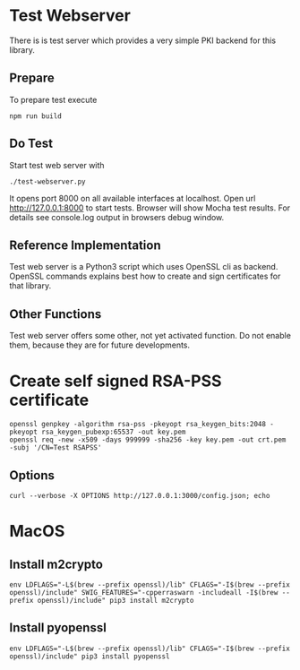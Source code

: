 # Test Webserver

There is is test server which provides a very simple PKI backend for
this library.

## Prepare

To prepare test execute

    npm run build

## Do Test

Start test web server with

    ./test-webserver.py

It opens port 8000 on all available interfaces at localhost.
Open url http://127.0.0.1:8000 to start tests. Browser will show
Mocha test results. For details see console.log output in
browsers debug window.

## Reference Implementation

Test web server is a Python3 script which uses OpenSSL cli as backend.
OpenSSL commands explains best how to create and sign certificates
for that library.

## Other Functions

Test web server offers some other, not yet activated function.
Do not enable them, because they are for future developments.

# Create self signed RSA-PSS certificate

    openssl genpkey -algorithm rsa-pss -pkeyopt rsa_keygen_bits:2048 -pkeyopt rsa_keygen_pubexp:65537 -out key.pem
    openssl req -new -x509 -days 999999 -sha256 -key key.pem -out crt.pem -subj '/CN=Test RSAPSS'

## Options

    curl --verbose -X OPTIONS http://127.0.0.1:3000/config.json; echo

# MacOS

## Install m2crypto

    env LDFLAGS="-L$(brew --prefix openssl)/lib" CFLAGS="-I$(brew --prefix openssl)/include" SWIG_FEATURES="-cpperraswarn -includeall -I$(brew --prefix openssl)/include" pip3 install m2crypto

## Install pyopenssl

    env LDFLAGS="-L$(brew --prefix openssl)/lib" CFLAGS="-I$(brew --prefix openssl)/include" pip3 install pyopenssl

